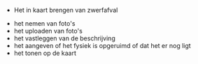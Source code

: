 * Het in kaart brengen van zwerfafval

- het nemen van foto's
- het uploaden van foto's
- het vastleggen van de beschrijving
- het aangeven of het fysiek is opgeruimd of dat het er nog ligt
- het tonen op de kaart
